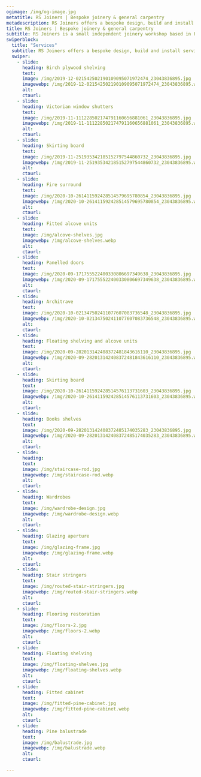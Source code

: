 ```yaml
---
ogimage: /img/og-image.jpg
metatitle: RS Joiners | Bespoke joinery & general carpentry
metadescription: RS Joiners offers a bespoke design, build and install service. Specialising in fitted storage solutions including wardrobes shelving and cupboards.
title: RS Joiners | Bespoke joinery & general carpentry
subtitle: RS Joiners is a small independent joinery workshop based in Frome, Somerset.<br/></br>At RS Joiners our aim is to provide a competitively priced, quality service and maximum customer satisfaction.<br/><br/>Take a look at some our <a href="#services" class="scrollTo link">previous work</a> and please don’t hesitate to <a href="#contact" class="scrollTo link">get in touch</a> if you have any queries. We're happy to offer a free, no obligation quote.
swiperblock:
  title: "Services"
  subtitle: RS Joiners offers a bespoke design, build and install service, specialising in fitted storage solutions, including wardrobes shelving and cupboards. We’d be more than happy to undertake any joinery-related projects, including hanging doors, fencing, skirting and flooring, or restoration works.
  swiper:
    - slide:
      heading: Birch plywood shelving
      text:
      image: /img/2019-12-021542502190109095071972474_23043836895.jpg
      imagewebp: /img/2019-12-021542502190109095071972474_23043836895.webp
      alt:
      ctaurl:
    - slide:
      heading: Victorian window shutters
      text:
      image: /img/2019-11-111228502174791160656881061_23043836895.jpg
      imagewebp: /img/2019-11-111228502174791160656881061_23043836895.webp
      alt:
      ctaurl:
    - slide:
      heading: Skirting board
      text:
      image: /img/2019-11-251935342185152797544860732_23043836895.jpg
      imagewebp: /img/2019-11-251935342185152797544860732_23043836895.webp
      alt:
      ctaurl:
    - slide:
      heading: Fire surround
      text:
      image: /img/2020-10-261411592428514579695780854_23043836895.jpg
      imagewebp: /img/2020-10-261411592428514579695780854_23043836895.webp
      alt:
      ctaurl:
    - slide:
      heading: Fitted alcove units
      text:
      image: /img/alcove-shelves.jpg
      imagewebp: /img/alcove-shelves.webp
      alt:
      ctaurl:
    - slide:
      heading: Panelled doors
      text:
      image: /img/2020-09-171755522400330806697349638_23043836895.jpg
      imagewebp: /img/2020-09-171755522400330806697349638_23043836895.webp
      alt:
      ctaurl:
    - slide:
      heading: Architrave
      text:
      image: /img/2020-10-021347502411077607083736548_23043836895.jpg
      imagewebp: /img/2020-10-021347502411077607083736548_23043836895.webp
      alt:
      ctaurl:
    - slide:
      heading: Floating shelving and alcove units
      text:
      image: /img/2020-09-282013142408372481843616110_23043836895.jpg
      imagewebp: /img/2020-09-282013142408372481843616110_23043836895.webp
      alt:
      ctaurl:
    - slide:
      heading: Skirting board
      text:
      image: /img/2020-10-261411592428514576113731603_23043836895.jpg
      imagewebp: /img/2020-10-261411592428514576113731603_23043836895.webp
      alt:
      ctaurl:
    - slide:
      heading: Books shelves
      text:
      image: /img/2020-09-282013142408372485174035283_23043836895.jpg
      imagewebp: /img/2020-09-282013142408372485174035283_23043836895.webp
      alt:
      ctaurl:
    - slide:
      heading:
      text:
      image: /img/staircase-rod.jpg
      imagewebp: /img/staircase-rod.webp
      alt:
      ctaurl:
    - slide:
      heading: Wardrobes
      text:
      image: /img/wardrobe-design.jpg
      imagewebp: /img/wardrobe-design.webp
      alt:
      ctaurl:
    - slide:
      heading: Glazing aperture
      text:
      image: /img/glazing-frame.jpg
      imagewebp: /img/glazing-frame.webp
      alt:
      ctaurl:
    - slide:
      heading: Stair stringers
      text:
      image: /img/routed-stair-stringers.jpg
      imagewebp: /img/routed-stair-stringers.webp
      alt:
      ctaurl:
    - slide:
      heading: Flooring restoration
      text:
      image: /img/floors-2.jpg
      imagewebp: /img/floors-2.webp
      alt:
      ctaurl:
    - slide:
      heading: Floating shelving
      text:
      image: /img/floating-shelves.jpg
      imagewebp: /img/floating-shelves.webp
      alt:
      ctaurl:
    - slide:
      heading: Fitted cabinet
      text:
      image: /img/fitted-pine-cabinet.jpg
      imagewebp: /img/fitted-pine-cabinet.webp
      alt:
      ctaurl:
    - slide:
      heading: Pine balustrade
      text:
      image: /img/balustrade.jpg
      imagewebp: /img/balustrade.webp
      alt:
      ctaurl:

---
```

